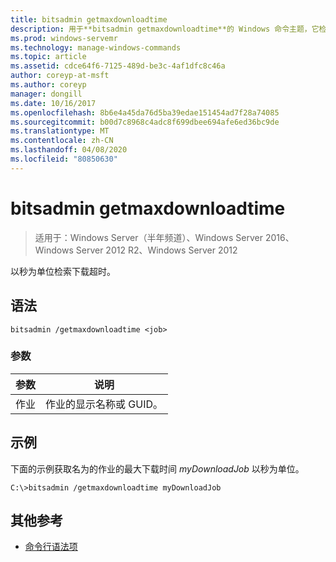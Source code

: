 ```yaml
---
title: bitsadmin getmaxdownloadtime
description: 用于**bitsadmin getmaxdownloadtime**的 Windows 命令主题，它检索下载超时值（秒）。
ms.prod: windows-servemr
ms.technology: manage-windows-commands
ms.topic: article
ms.assetid: cdce64f6-7125-489d-be3c-4af1dfc8c46a
author: coreyp-at-msft
ms.author: coreyp
manager: dongill
ms.date: 10/16/2017
ms.openlocfilehash: 8b6e4a45da76d5ba39edae151454ad7f28a74085
ms.sourcegitcommit: b00d7c8968c4adc8f699dbee694afe6ed36bc9de
ms.translationtype: MT
ms.contentlocale: zh-CN
ms.lasthandoff: 04/08/2020
ms.locfileid: "80850630"
---
```

# <a name="bitsadmin-getmaxdownloadtime"></a>bitsadmin getmaxdownloadtime

>适用于：Windows Server（半年频道）、Windows Server 2016、Windows Server 2012 R2、Windows Server 2012

以秒为单位检索下载超时。

## <a name="syntax"></a>语法

```
bitsadmin /getmaxdownloadtime <job>
```

### <a name="parameters"></a>参数

| 参数 | 说明 |
| -------------- | -------------- |
| 作业 | 作业的显示名称或 GUID。 |

## <a name="examples"></a><a name=BKMK_examples></a>示例

下面的示例获取名为的作业的最大下载时间 *myDownloadJob* 以秒为单位。

```
C:\>bitsadmin /getmaxdownloadtime myDownloadJob
```

## <a name="additional-references"></a>其他参考

- [命令行语法项](command-line-syntax-key.md)
